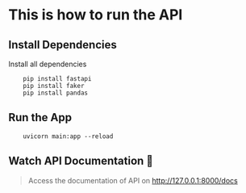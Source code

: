# This is how to run the API

## Install Dependencies 
Install all dependencies 
```
    pip install fastapi
    pip install faker
    pip install pandas
```

## Run the App
```
    uvicorn main:app --reload
```

## Watch API Documentation :partying_face:
> Access the documentation of API on  http://127.0.0.1:8000/docs
